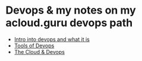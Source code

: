 # Devops & my notes on my acloud.guru devops path



- [Intro into devops and what it is](intro.md)
- [Tools of  Devops](tools-of-devops.md)
- [The Cloud &  Devops ](tools-of-devops.md)